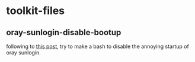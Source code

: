 # toolkit-files

## oray-sunlogin-disable-bootup

following to [this post](https://www.jianshu.com/p/a20efbcc61dd), try to make a bash to disable the annoying startup of oray sunlogin.
